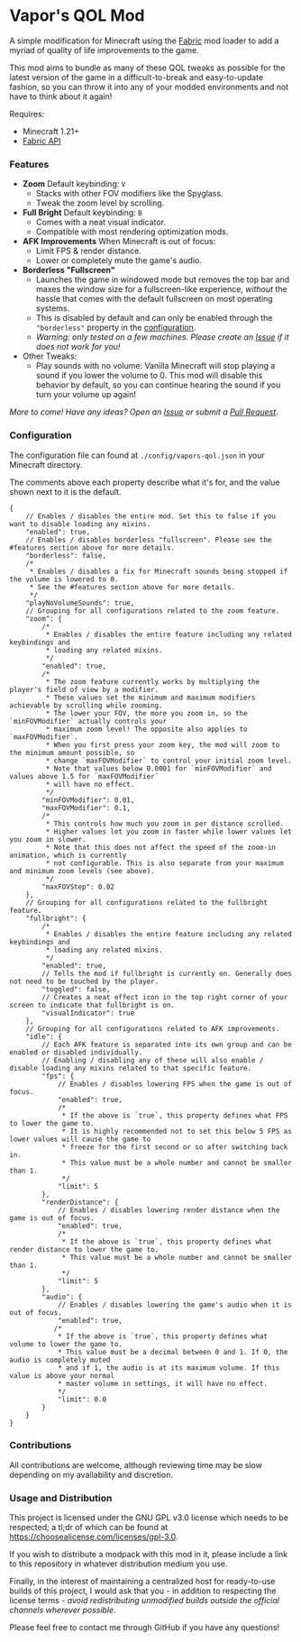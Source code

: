 # Vapor's QOL Mod
A simple modification for Minecraft using the [Fabric](https://fabricmc.net/) mod loader to add a myriad of quality of life improvements to the game.

This mod aims to bundle as many of these QOL tweaks as possible for the latest version of the game in a difficult-to-break and easy-to-update fashion, so you can throw it into any of your modded environments and not have to think about it again!

Requires:
- Minecraft 1.21+
- [Fabric API](https://modrinth.com/mod/fabric-api)

### Features
- **Zoom** Default keybinding: `V`
    - Stacks with other FOV modifiers like the Spyglass.
    - Tweak the zoom level by scrolling.
- **Full Bright** Default keybinding: `B`
    - Comes with a neat visual indicator.
    - Compatible with most rendering optimization mods.
- **AFK Improvements** When Minecraft is out of focus:
    - Limit FPS & render distance.
    - Lower or completely mute the game's audio.
- **Borderless "Fullscreen"**
    - Launches the game in windowed mode but removes the top bar and maxes the window size for a fullscreen-like experience, *without* the hassle that comes with the default fullscreen on most operating systems.
    - This is disabled by default and can only be enabled through the `"borderless"` property in the [configuration](#configuration).
    - *Warning: only tested on a few machines. Please create an [Issue](/../../issues) if it does not work for you!*
- Other Tweaks:
    - Play sounds with no volume: Vanilla Minecraft will stop playing a sound if you lower the volume to 0. This mod will disable this behavior by default, so you can continue hearing the sound if you turn your volume up again!

*More to come! Have any ideas? Open an [Issue](../../issues) or submit a [Pull Request](../../pulls)*.

### Configuration
The configuration file can found at `./config/vapors-qol.json` in your Minecraft directory.

The comments above each property describe what it's for, and the value shown next to it is the default.
```json5
{
    // Enables / disables the entire mod. Set this to false if you want to disable loading any mixins.
    "enabled": true,
    // Enables / disables borderless "fullscreen". Please see the #features section above for more details.
    "borderless": false,
    /*
     * Enables / disables a fix for Minecraft sounds being stopped if the volume is lowered to 0.
     * See the #features section above for more details.
     */
    "playNoVolumeSounds": true,
    // Grouping for all configurations related to the zoom feature.
    "zoom": {
        /*
         * Enables / disables the entire feature including any related keybindings and
         * loading any related mixins.
         */
        "enabled": true,
        /*
         * The zoom feature currently works by multiplying the player's field of view by a modifier.
         * These values set the minimum and maximum modifiers achievable by scrolling while zooming.
         * The lower your FOV, the more you zoom in, so the `minFOVModifier` actually controls your
         * maximum zoom level! The opposite also applies to `maxFOVModifier`.
         * When you first press your zoom key, the mod will zoom to the minimum amount possible, so
         * change `maxFOVModifier` to control your initial zoom level.
         * Note that values below 0.0001 for `minFOVModifier` and values above 1.5 for `maxFOVModifier`
         * will have no effect.
         */
        "minFOVModifier": 0.01,
        "maxFOVModifier": 0.1,
        /*
         * This controls how much you zoom in per distance scrolled.
         * Higher values let you zoom in faster while lower values let you zoom in slower.
         * Note that this does not affect the speed of the zoom-in animation, which is currently
         * not configurable. This is also separate from your maximum and minimum zoom levels (see above).
         */
        "maxFOVStep": 0.02
    },
    // Grouping for all configurations related to the fullbright feature.
    "fullbright": {
        /*
         * Enables / disables the entire feature including any related keybindings and
         * loading any related mixins.
         */
        "enabled": true,
        // Tells the mod if fullbright is currently on. Generally does not need to be touched by the player.
        "toggled": false,
        // Creates a neat effect icon in the top right corner of your screen to indicate that fullbright is on.
        "visualIndicator": true
    },
    // Grouping for all configurations related to AFK improvements.
    "idle": {
        // Each AFK feature is separated into its own group and can be enabled or disabled individually.
        // Enabling / disabling any of these will also enable / disable loading any mixins related to that specific feature.
        "fps": {
            // Enables / disables lowering FPS when the game is out of focus.
            "enabled": true,
            /*
             * If the above is `true`, this property defines what FPS to lower the game to.
             * It is highly recommended not to set this below 5 FPS as lower values will cause the game to
             * freeze for the first second or so after switching back in.
             * This value must be a whole number and cannot be smaller than 1.
             */
            "limit": 5
        },
        "renderDistance": {
            // Enables / disables lowering render distance when the game is out of focus.
            "enabled": true,
            /*
             * If the above is `true`, this property defines what render distance to lower the game to.
             * This value must be a whole number and cannot be smaller than 1.
             */
            "limit": 5
        },
        "audio": {
            // Enables / disables lowering the game's audio when it is out of focus.
            "enabled": true,
           /*
            * If the above is `true`, this property defines what volume to lower the game to.
            * This value must be a decimal between 0 and 1. If 0, the audio is completely muted
            * and if 1, the audio is at its maximum volume. If this value is above your normal
            * master volume in settings, it will have no effect.
            */
            "limit": 0.0
        }
    }
}
```

### Contributions
All contributions are welcome, although reviewing time may be slow depending on my availability and discretion.

### Usage and Distribution
This project is licensed under the GNU GPL v3.0 license which needs to be respected; a tl;dr of which can be found at https://choosealicense.com/licenses/gpl-3.0.

If you wish to distribute a modpack with this mod in it, please include a link to this repository in whatever distribution medium you use.

Finally, in the interest of maintaining a centralized host for ready-to-use builds of this project, I would ask that you - in addition to respecting the license terms - *avoid redistributing unmodified builds outside the official channels wherever possible*.

Please feel free to contact me through GitHub if you have any questions!
